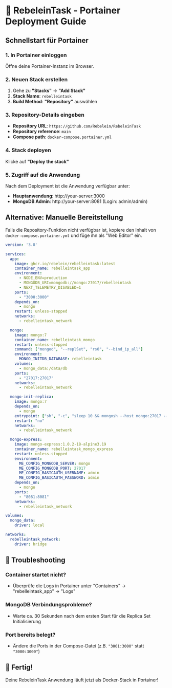# 🚀 RebeleinTask - Portainer Deployment Guide

## Schnellstart für Portainer

### 1. In Portainer einloggen
Öffne deine Portainer-Instanz im Browser.

### 2. Neuen Stack erstellen
1. Gehe zu **"Stacks"** → **"Add Stack"**
2. **Stack Name**: `rebelleintask`
3. **Build Method**: **"Repository"** auswählen

### 3. Repository-Details eingeben
- **Repository URL**: `https://github.com/Rebelein/RebeleinTask`
- **Repository reference**: `main`  
- **Compose path**: `docker-compose.portainer.yml`

### 4. Stack deployen
Klicke auf **"Deploy the stack"**

### 5. Zugriff auf die Anwendung
Nach dem Deployment ist die Anwendung verfügbar unter:
- **Hauptanwendung**: http://your-server:3000
- **MongoDB Admin**: http://your-server:8081 (Login: admin/admin)

## Alternative: Manuelle Bereitstellung

Falls die Repository-Funktion nicht verfügbar ist, kopiere den Inhalt von `docker-compose.portainer.yml` und füge ihn als "Web Editor" ein.

```yaml
version: '3.8'

services:
  app:
    image: ghcr.io/rebelein/rebelleintask:latest
    container_name: rebelleintask_app
    environment:
      - NODE_ENV=production
      - MONGODB_URI=mongodb://mongo:27017/rebelleintask
      - NEXT_TELEMETRY_DISABLED=1
    ports:
      - "3000:3000"
    depends_on:
      - mongo
    restart: unless-stopped
    networks:
      - rebelleintask_network

  mongo:
    image: mongo:7
    container_name: rebelleintask_mongo
    restart: unless-stopped
    command: ["mongod", "--replSet", "rs0", "--bind_ip_all"]
    environment:
      MONGO_INITDB_DATABASE: rebelleintask
    volumes:
      - mongo_data:/data/db
    ports:
      - "27017:27017"
    networks:
      - rebelleintask_network

  mongo-init-replica:
    image: mongo:7
    depends_on:
      - mongo
    entrypoint: ["sh", "-c", "sleep 10 && mongosh --host mongo:27017 --eval 'rs.initiate({_id:\"rs0\",members:[{_id:0,host:\"mongo:27017\"}]})' || true"]
    restart: "no"
    networks:
      - rebelleintask_network

  mongo-express:
    image: mongo-express:1.0.2-18-alpine3.19
    container_name: rebelleintask_mongo_express
    restart: unless-stopped
    environment:
      ME_CONFIG_MONGODB_SERVER: mongo
      ME_CONFIG_MONGODB_PORT: 27017
      ME_CONFIG_BASICAUTH_USERNAME: admin
      ME_CONFIG_BASICAUTH_PASSWORD: admin
    depends_on:
      - mongo
    ports:
      - "8081:8081"
    networks:
      - rebelleintask_network

volumes:
  mongo_data:
    driver: local

networks:
  rebelleintask_network:
    driver: bridge
```

## 🔧 Troubleshooting

### Container startet nicht?
- Überprüfe die Logs in Portainer unter "Containers" → "rebelleintask_app" → "Logs"

### MongoDB Verbindungsprobleme?
- Warte ca. 30 Sekunden nach dem ersten Start für die Replica Set Initialisierung

### Port bereits belegt?
- Ändere die Ports in der Compose-Datei (z.B. `"3001:3000"` statt `"3000:3000"`)

## 🎯 Fertig!
Deine RebeleinTask Anwendung läuft jetzt als Docker-Stack in Portainer!
